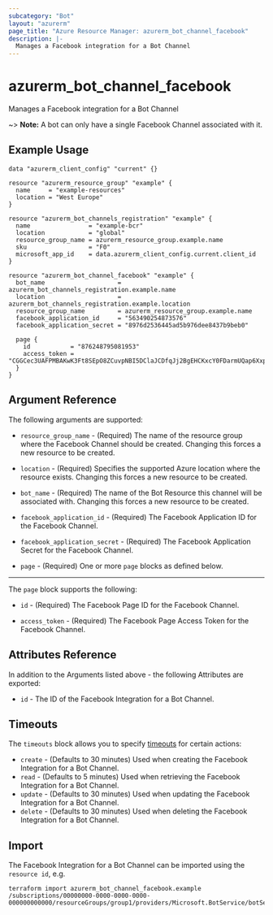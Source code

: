 ```yaml
---
subcategory: "Bot"
layout: "azurerm"
page_title: "Azure Resource Manager: azurerm_bot_channel_facebook"
description: |-
  Manages a Facebook integration for a Bot Channel
---
```


# azurerm_bot_channel_facebook

Manages a Facebook integration for a Bot Channel

~> **Note:** A bot can only have a single Facebook Channel associated with it.

## Example Usage

```hcl
data "azurerm_client_config" "current" {}

resource "azurerm_resource_group" "example" {
  name     = "example-resources"
  location = "West Europe"
}

resource "azurerm_bot_channels_registration" "example" {
  name                = "example-bcr"
  location            = "global"
  resource_group_name = azurerm_resource_group.example.name
  sku                 = "F0"
  microsoft_app_id    = data.azurerm_client_config.current.client_id
}

resource "azurerm_bot_channel_facebook" "example" {
  bot_name                    = azurerm_bot_channels_registration.example.name
  location                    = azurerm_bot_channels_registration.example.location
  resource_group_name         = azurerm_resource_group.example.name
  facebook_application_id     = "563490254873576"
  facebook_application_secret = "8976d2536445ad5b976dee8437b9beb0"

  page {
    id           = "876248795081953"
    access_token = "CGGCec3UAFPMBAKwK3Ft8SEpO8ZCuvpNBI5DClaJCDfqJj2BgEHCKxcY0FDarmUQap6XxpZC9GWCW4nZCzjcKosAZAP7SO44X8Q8gAntbDIXgYUBGp9xtS8wUkwgKPobUePcOOVFkvClxvYZByuiQxoTiK9fQ9jZCPEorbmZCsKDZAx4VLnrNwCTZAPUwXxO61gfq4ZD"
  }
}
```

## Argument Reference

The following arguments are supported:

* `resource_group_name` - (Required) The name of the resource group where the Facebook Channel should be created. Changing this forces a new resource to be created.

* `location` - (Required) Specifies the supported Azure location where the resource exists. Changing this forces a new resource to be created.

* `bot_name` - (Required) The name of the Bot Resource this channel will be associated with. Changing this forces a new resource to be created.

* `facebook_application_id` - (Required) The Facebook Application ID for the Facebook Channel.

* `facebook_application_secret` - (Required) The Facebook Application Secret for the Facebook Channel.

* `page` - (Required) One or more `page` blocks as defined below.

---

The `page` block supports the following:

* `id` - (Required) The Facebook Page ID for the Facebook Channel.

* `access_token` - (Required) The Facebook Page Access Token for the Facebook Channel.

## Attributes Reference

In addition to the Arguments listed above - the following Attributes are exported:

* `id` - The ID of the Facebook Integration for a Bot Channel.

## Timeouts

The `timeouts` block allows you to specify [timeouts](https://developer.hashicorp.com/terraform/language/resources/configure#define-operation-timeouts) for certain actions:

* `create` - (Defaults to 30 minutes) Used when creating the Facebook Integration for a Bot Channel.
* `read` - (Defaults to 5 minutes) Used when retrieving the Facebook Integration for a Bot Channel.
* `update` - (Defaults to 30 minutes) Used when updating the Facebook Integration for a Bot Channel.
* `delete` - (Defaults to 30 minutes) Used when deleting the Facebook Integration for a Bot Channel.

## Import

The Facebook Integration for a Bot Channel can be imported using the `resource id`, e.g.

```shell
terraform import azurerm_bot_channel_facebook.example /subscriptions/00000000-0000-0000-0000-000000000000/resourceGroups/group1/providers/Microsoft.BotService/botServices/botService1/channels/FacebookChannel
```
